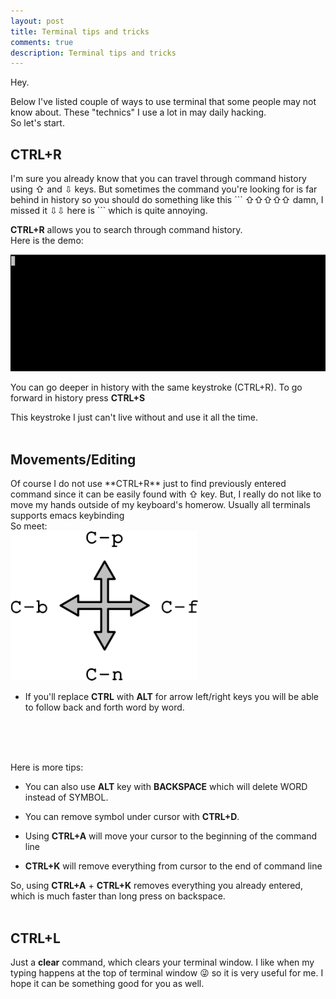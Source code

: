 ```yaml
---
layout: post
title: Terminal tips and tricks
comments: true
description: Terminal tips and tricks
---
```


Hey.

Below I've listed couple of ways to use terminal that some people may not know about.
These "technics" I use a lot in may daily hacking.<br/>
So let's start.

<h2>CTRL+R</h2>
I'm sure you already know that you can travel through command history using ⇧ and ⇩ keys.
But sometimes the command you're looking for is far behind in history so you should do something like this
```
⇧⇧⇧⇧⇧ damn, I missed it ⇩⇩ here is <enter>
```
which is quite annoying.

**CTRL+R** allows you to search through command history. <br/>
Here is the demo:

<a target="_blank" href="/assets/img/ctrl_r.gif"><img alt="ctrl+r gif" src="/assets/img/ctrl_r.gif" width="600px"/></a>

You can go deeper in history with the same keystroke (CTRL+R). To go forward in history press **CTRL+S**

This keystroke I just can't live without and use it all the time.
<br/>
<br/>

<h2>Movements/Editing</h2>
Of course I do not use **CTRL+R** just to find previously entered command
since it can be easily found with ⇧ key. But, I really do not like to move my hands outside of my keyboard's
homerow. Usually all terminals supports emacs keybinding <br/>
So meet:
<br/>
<a target="_blank" href="/assets/img/arrows.png"><img alt="emacs arrows" src="/assets/img/arrows.png" width="300px"/></a>
<br/>

* If you'll replace **CTRL** with **ALT** for arrow left/right keys you will be able to follow back and forth word by word.
<br/>
<br/>
<br/>

Here is more tips:

* You can also use **ALT** key with **BACKSPACE** which will delete WORD instead of SYMBOL.

* You can remove symbol under cursor with **CTRL+D**.

* Using **CTRL+A** will move your cursor to the beginning of the command line

* **CTRL+K** will remove everything from cursor to the end of command line

So, using **CTRL+A** + **CTRL+K** removes everything you already entered, which is much faster than long
press on backspace.
<br/>
<br/>

<h2>CTRL+L</h2>

Just a **clear** command, which clears your terminal window. I like when my typing happens
at the top of terminal window 😜 so it is very useful for me.
I hope it can be something good for you as well.
